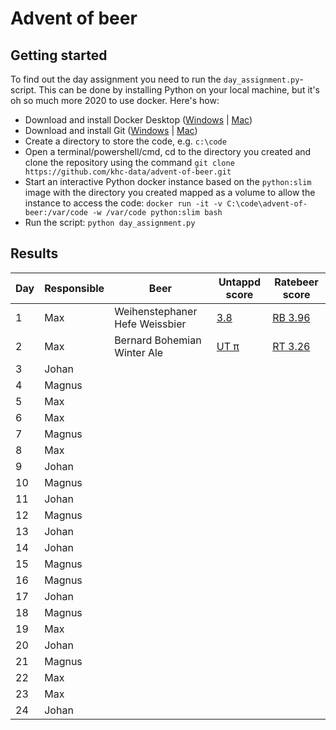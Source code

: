 # Advent of beer

## Getting started

To find out the day assignment you need to run the `day_assignment.py`-script. This can be done by installing Python on your local machine, but it's oh so much more 2020 to use docker. Here's how:
- Download and install Docker Desktop ([Windows](http://https://hub.docker.com/editions/community/docker-ce-desktop-windows "Windows") | [Mac](https://docs.docker.com/docker-for-mac/install/ "Mac"))
- Download and install Git ([Windows](https://gitforwindows.org/ "Windows") | [Mac](https://git-scm.com/download/mac "Mac"))
- Create a directory to store the code, e.g. `c:\code`
- Open a terminal/powershell/cmd, cd to the directory you created and clone the repository using the command `git clone https://github.com/khc-data/advent-of-beer.git`
- Start an interactive Python docker instance based on the `python:slim` image with the directory you created mapped as a volume to allow the instance to access the code: `docker run -it -v C:\code\advent-of-beer:/var/code -w /var/code python:slim bash`
- Run the script: `python day_assignment.py`

## Results

| Day | Responsible | Beer | Untappd score | Ratebeer score |
| --- | --- | --- | --- | --- |
| 1 | Max | Weihenstephaner Hefe Weissbier | [3.8](https://untappd.com/b/bayerische-staatsbrauerei-weihenstephan-weihenstephaner-hefeweissbier/8745) | [RB 3.96](https://www.ratebeer.com/beer/weihenstephaner-hefeweissbier/1156/) |
| 2 | Max | Bernard Bohemian Winter Ale | [UT π](https://untappd.com/b/bernard-family-brewery-bohemian-winter-ale/1294417) | [RT 3.26](https://www.ratebeer.com/beer/bernard-bohemian-ale-16/279996/) |
| 3 | Johan | | | |
| 4 | Magnus | | | |
| 5 | Max | | | |
| 6 | Max | | | |
| 7 | Magnus | | | |
| 8 | Max | | | |
| 9 | Johan | | | |
| 10 | Magnus | | | |
| 11 | Johan | | | |
| 12 | Magnus | | | |
| 13 | Johan | | | |
| 14 | Johan | | | |
| 15 | Magnus | | | |
| 16 | Magnus | | | |
| 17 | Johan | | | |
| 18 | Magnus | | | |
| 19 | Max | | | |
| 20 | Johan | | | |
| 21 | Magnus | | | |
| 22 | Max | | | |
| 23 | Max | | | |
| 24 | Johan | | | |
